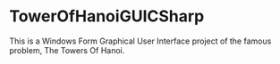 # TowerOfHanoiGUICSharp
This is a Windows Form Graphical User Interface project of the famous problem, The Towers Of Hanoi.

